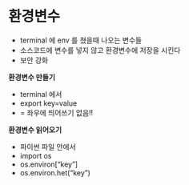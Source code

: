 # 환경변수

- terminal 에 env 를 쳤을때 나오는 변수들
- 소스코드에 변수를 넣지 않고 환경변수에 저장을 시킨다
- 보안 강화

**환경변수 만들기**

- terminal 에서
- export key=value
- = 좌우에 띄어쓰기 없음!!

**환경변수 읽어오기**

- 파이썬 파일 안에서
- import os
- os.environ[“key”]
- os.environ.het(“key”)